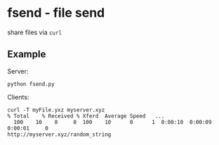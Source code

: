 # fsend - file send
share files via `curl`

## Example

Server:

    python fsend.py

Clients:

    curl -T myFile.yxz myserver.xyz
    % Total    % Received % Xferd  Average Speed   ...
      100    10    0     0  100    10      0      1  0:00:10  0:00:09  0:00:01     0
    http://myserver.xyz/random_string

